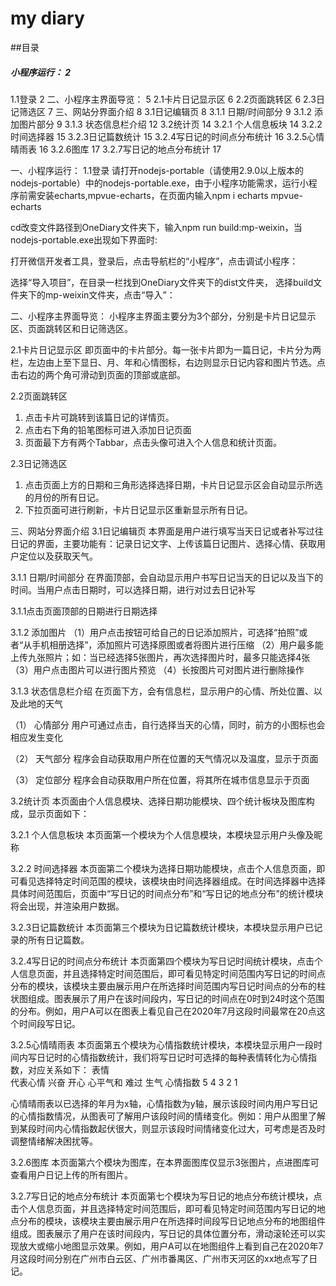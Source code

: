 # my diary

##目录
##### 小程序运行：	2
1.1登录	2
二、小程序主界面导览：	5
2.1卡片日记显示区	6
2.2页面跳转区	6
2.3日记筛选区	7
三、网站分界面介绍	8
3.1日记编辑页	8
3.1.1 	日期/时间部分	9
3.1.2 	添加图片部分	9
3.1.3 	状态信息栏介绍	12
3.2统计页	14
3.2.1 个人信息板块	14
3.2.2 时间选择器	15
3.2.3日记篇数统计	15
3.2.4写日记的时间点分布统计	16
3.2.5心情晴雨表	16
3.2.6图库	17
3.2.7写日记的地点分布统计	17

一、小程序运行：
1.1登录
 请打开nodejs-portable（请使用2.9.0以上版本的nodejs-portable）中的nodejs-portable.exe，由于小程序功能需求，运行小程序前需安装echarts,mpvue-echarts，在页面内输入npm i echarts mpvue-echarts
 
cd改变文件路径到OneDiary文件夹下，输入npm run build:mp-weixin，当nodejs-portable.exe出现如下界面时:
 
打开微信开发者工具，登录后，点击导航栏的“小程序”，点击调试小程序： 
 
选择“导入项目”，在目录一栏找到OneDiary文件夹下的dist文件夹， 选择build文件夹下的mp-weixin文件夹，点击“导入”：
  
二、小程序主界面导览：
小程序主界面主要分为3个部分，分别是卡片日记显示区、页面跳转区和日记筛选区。
 
2.1卡片日记显示区
即页面中的卡片部分。每一张卡片即为一篇日记，卡片分为两栏，左边由上至下显日、月、年和心情图标，右边则显示日记内容和图片节选。点击右边的两个角可滑动到页面的顶部或底部。

2.2页面跳转区
1.	点击卡片可跳转到该篇日记的详情页。
2.	点击右下角的铅笔图标可进入添加日记页面
3.	页面最下方有两个Tabbar，点击头像可进入个人信息和统计页面。

2.3日记筛选区
1.	点击页面上方的日期和三角形选择选择日期，卡片日记显示区会自动显示所选的月份的所有日记。
2.	下拉页面可进行刷新，卡片日记显示区重新显示所有日记。      

三、网站分界面介绍
3.1日记编辑页
本界面是用户进行填写当天日记或者补写过往日记的界面，主要功能有：记录日记文字、上传该篇日记图片、选择心情、获取用户定位以及获取天气。

3.1.1 	日期/时间部分
在界面顶部，会自动显示用户书写日记当天的日记以及当下的时间。当用户点击日期时，可以选择日期，进行对过去日记补写
  
3.1.1点击页面顶部的日期进行日期选择

3.1.2 	添加图片
（1）用户点击按钮可给自己的日记添加照片，可选择“拍照”或者“从手机相册选择”，添加照片可选择原图或者将图片进行压缩
（2）用户最多能上传九张照片；如：当已经选择5张图片，再次选择图片时，最多只能选择4张
（3）用户点击图片可以进行图片预览
（4）长按图片可对图片进行删除操作
 
3.1.3 	状态信息栏介绍
在页面下方，会有信息栏，显示用户的心情、所处位置、以及此地的天气
 
（1）	心情部分
用户可通过点击，自行选择当天的心情，同时，前方的小图标也会相应发生变化
 
（2）	天气部分
程序会自动获取用户所在位置的天气情况以及温度，显示于页面
 
（3）	定位部分
程序会自动获取用户所在位置，将其所在城市信息显示于页面
 
3.2统计页
本页面由个人信息模块、选择日期功能模块、四个统计板块及图库构成，显示页面如下：
 
3.2.1 个人信息板块
本页面第一个模块为个人信息模块，本模块显示用户头像及昵称

3.2.2 时间选择器
本页面第二个模块为选择日期功能模块，点击个人信息页面，即可看见选择特定时间范围的模块，该模块由时间选择器组成。在时间选择器中选择具体时间范围后，页面中“写日记的时间点分布”和“写日记的地点分布”的统计模块将会出现，并渲染用户数据。
 
3.2.3日记篇数统计
本页面第三个模块为日记篇数统计模块，本模块显示用户已记录的所有日记篇数。
 
3.2.4写日记的时间点分布统计
本页面第四个模块为写日记时间统计模块，点击个人信息页面，并且选择特定时间范围后，即可看见特定时间范围内写日记的时间点分布的模块，该模块主要由展示用户在所选择时间范围内写日记时间点的分布的柱状图组成。图表展示了用户在该时间段内，写日记的时间点在0时到24时这个范围的分布。例如，用户A可以在图表上看见自己在2020年7月这段时间最常在20点这个时间段写日记。
 
3.2.5心情晴雨表
本页面第五个模块为心情指数统计模块，本模块显示用户一段时间内写日记时的心情指数统计，我们将写日记时可选择的每种表情转化为心情指数，对应关系如下：
表情	 	 	 	 	 
代表心情	兴奋	开心	心平气和	难过	生气
心情指数	5	4	3	2	1

心情晴雨表以已选择的年月为x轴，心情指数为y轴，展示该段时间内用户写日记的心情指数情况，从图表可了解用户该段时间的情绪变化。例如：用户从图里了解到某段时间内心情指数起伏很大，则显示该段时间情绪变化过大，可考虑是否及时调整情绪解决困扰等。
 
3.2.6图库
本页面第六个模块为图库，在本界面图库仅显示3张图片，点进图库可查看用户日记上传的所有图片。
 
3.2.7写日记的地点分布统计
本页面第七个模块为写日记的地点分布统计模块，点击个人信息页面，并且选择特定时间范围后，即可看见特定时间范围内写日记的地点分布的模块，该模块主要由展示用户在所选择时间段写日记地点分布的地图组件组成。图表展示了用户在该时间段内，写日记的具体位置分布，滑动滚轮还可以实现放大或缩小地图显示效果。例如，用户A可以在地图组件上看到自己在2020年7月这段时间分别在广州市白云区、广州市番禺区、广州市天河区的xx地点写了日记。
 

